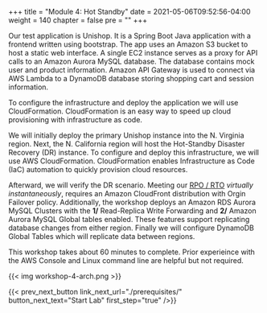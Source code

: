 +++
title = "Module 4: Hot Standby"
date = 2021-05-06T09:52:56-04:00
weight = 140
chapter = false
pre = ""
+++


Our test application is Unishop. It is a Spring Boot Java application with a frontend written using bootstrap.
The app uses an Amazon S3 bucket to host a static web interface. A single EC2 instance serves as a proxy for API calls to an Amazon Aurora MySQL database.  The database contains mock user and product information. Amazon API Gateway is used to connect via AWS Lambda to a DynamoDB database storing shopping cart and session information.

To configure the infrastructure and deploy the application we will use CloudFormation. CloudFormation is an easy way to speed up cloud provisioning with infrastructure as code.

We will initially deploy the primary Unishop instance into the N. Virginia region.  Next, the N. California region will host the Hot-Standby Disaster Recovery (DR) instance.  To configure and deploy this infrastructure, we will use AWS CloudFormation.  CloudFormation enables Infrastructure as Code (IaC) automation to quickly provision cloud resources.

Afterward, we will verify the DR scenario. Meeting our [RPO / RTO](https://docs.aws.amazon.com/wellarchitected/latest/reliability-pillar/disaster-recovery-dr-objectives.html) _virtually instantaneously_, requires an Amazon CloudFront distribution with Orgin Failover policy.  Additionally, the workshop deploys an Amazon RDS Aurora MySQL Clusters with the **1/** Read-Replica Write Forwarding and **2/** Amazon Aurora MySQL Global tables enabled. These features support replicating database changes from either region. Finally we will configure DynamoDB Global Tables which will replicate data between regions.

This workshop takes about 60 minutes to complete. Prior experieince with the AWS Console and Linux command line are helpful but not required.

{{< img workshop-4-arch.png >}}

{{< prev_next_button link_next_url="./prerequisites/" button_next_text="Start Lab" first_step="true" />}}
